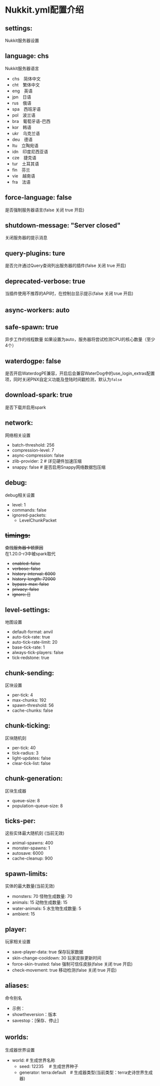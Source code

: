 # Nukkit.yml配置介绍  

## settings:
Nukkit服务器设置
## language: chs
Nukkit服务器语言
- chs　简体中文
- cht　繁体中文
- eng　英语
- jpn　日语
- rus　俄语
- spa　西班牙语　
- pol　波兰语
- bra　葡萄牙语-巴西
- kor　韩语
- ukr　乌克兰语
- deu　德语
- ltu　立陶宛语
- idn　印度尼西亚语
- cze　捷克语
- tur　土耳其语
- fin　芬兰
- vie　越南语
- fra　法语
 ## force-language: false
 是否强制服务器语言(false 关闭 true 开启)
 ## shutdown-message: "Server closed"
 关闭服务器的提示消息
 ## query-plugins: ture
 是否允许通过Query查询列出服务器的插件(false 关闭 true 开启)
 ## deprecated-verbose: true
 当插件使用不推荐的API时，在控制台显示提示(false 关闭 true 开启)
 ## async-workers: auto　
 ## safe-spawn: true
 异步工作的线程数量
 如果设置为auto，服务器将尝试检测CPU的核心数量（至少4个）
 ## waterdogpe: false
 是否开启WaterdogPE兼容，开启后会兼容WaterDog中的use_login_extras配置项，同时关闭PNX自定义功能及登陆时间戳检测，默认为`false`
 ## download-spark: true
 是否下载并启用spark

## network:
网络相关设置
 - batch-threshold: 256
 - compression-level: 7
 - async-compression: false
 - zlib-provider: 2 # 详见硬件加速压缩
 - snappy: false # 是否启用Snappy网络数据包压缩

## debug:
debug相关设置
 - level: 1
 - commands: false
 - ignored-packets:
   - LevelChunkPacket

## ~~timings:~~
~~查找服务器卡顿原因~~  
在1.20.0-r3中被spark取代
- ~~enabled: false~~
- ~~verbose: false~~
- ~~history-interval: 6000~~
- ~~history-length: 72000~~
- ~~bypass-max: false~~
- ~~privacy: false~~
- ~~ignore: []~~

## level-settings:
地图设置
- default-format: anvil
- auto-tick-rate: true
- auto-tick-rate-limit: 20
- base-tick-rate: 1
- always-tick-players: false
- tick-redstone: true

## chunk-sending:
区块设置
- per-tick: 4
- max-chunks: 192
- spawn-threshold: 56
- cache-chunks: false

## chunk-ticking:
区块随机刻
- per-tick: 40
- tick-radius: 3
- light-updates: false
- clear-tick-list: false

## chunk-generation:
区块生成器
- queue-size: 8
- population-queue-size: 8

## ticks-per:
这些实体最大随机刻 (当前无效)
 - animal-spawns: 400
 - monster-spawns: 1
 - autosave: 6000
 - cache-cleanup: 900

## spawn-limits:
实体的最大数量(当前无效)
 - monsters: 70
 怪物生成数量: 70
 - animals: 15
 动物生成数量: 15
 - water-animals: 5
 水生物生成数量: 5
 - ambient: 15
 

## player:
玩家相关设置
 - save-player-data: true
 保存玩家数据
 - skin-change-cooldown: 30
 玩家皮肤更新时间
 - force-skin-trusted: false
 强制可信任皮肤(false 关闭 true 开启)
 - check-movement: true
 移动检测(false 关闭 true 开启)

## aliases:
命令别名
- 示例：
- showtheversion：版本
- savestop：[保存、停止]

## worlds:　
生成器世界设置
  - world: # 生成世界名称
     - seed: 12235 　# 生成世界种子
     - generator: terra:default　# 生成器类型(当前类型：terra史诗世界生成器)
    
